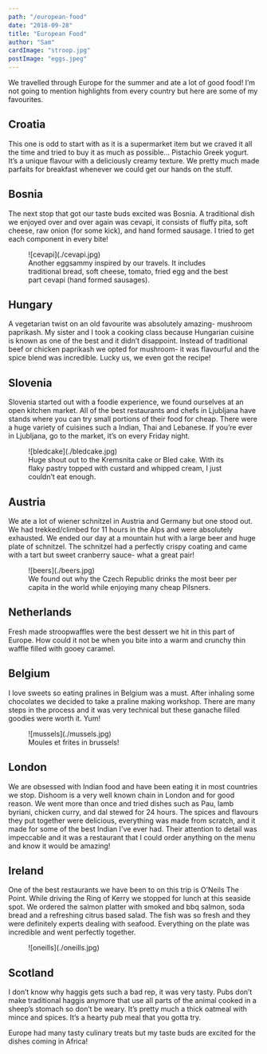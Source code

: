 ```yaml
---
path: "/european-food"
date: "2018-09-28"
title: "European Food"
author: "Sam"
cardImage: "stroop.jpg"
postImage: "eggs.jpeg"
---
```


We travelled through Europe for the summer and ate a lot of good food! I’m not going to mention highlights from every country but here are some of my favourites.

## Croatia

This one is odd to start with as it is a supermarket item but we craved it all the time and tried to buy it as much as possible… Pistachio Greek yogurt. It’s a unique flavour with a deliciously creamy texture. We pretty much made parfaits for breakfast whenever we could get our hands on the stuff.

## Bosnia

The next stop that got our taste buds excited was Bosnia. A traditional dish we enjoyed over and over again was cevapi, it consists of fluffy pita, soft cheese, raw onion (for some kick), and hand formed sausage. I tried to get each component in every bite!

<figure>
  ![cevapi](./cevapi.jpg)
  <figcaption>
    Another eggsammy inspired by our travels. It includes traditional bread, soft cheese, tomato, fried egg and the best part cevapi (hand formed sausages).
  </figcaption>
</figure>

## Hungary

A vegetarian twist on an old favourite was absolutely amazing- mushroom paprikash. My sister and I took a cooking class because Hungarian cuisine is known as one of the best and it didn’t disappoint. Instead of traditional beef or chicken paprikash we opted for mushroom- it was flavourful and the spice blend was incredible. Lucky us, we even got the recipe!

## Slovenia

Slovenia started out with a foodie experience, we found ourselves at an open kitchen market. All of the best restaurants and chefs in Ljubljana have stands where you can try small portions of their food for cheap. There were a huge variety of cuisines such a Indian, Thai and Lebanese. If you’re ever in Ljubljana, go to the market, it’s on every Friday night.

<figure>
  ![bledcake](./bledcake.jpg)
  <figcaption>
    Huge shout out to the Kremsnita cake or Bled cake. With its flaky pastry topped with custard and whipped cream, I just couldn’t eat enough.
  </figcaption>
</figure>

## Austria

We ate a lot of wiener schnitzel in Austria and Germany but one stood out. We had trekked/climbed for 11 hours in the Alps and were absolutely exhausted. We ended our day at a mountain hut with a large beer and huge plate of schnitzel. The schnitzel had a perfectly crispy coating and came with a tart but sweet cranberry sauce- what a great pair!

<figure>
  ![beers](./beers.jpg)
  <figcaption>
    We found out why the Czech Republic drinks the most beer per capita in the world while enjoying many cheap Pilsners.
  </figcaption>
</figure>

## Netherlands

Fresh made stroopwaffles were the best dessert we hit in this part of Europe. How could it not be when you bite into a warm and crunchy thin waffle filled with gooey caramel.

## Belgium

I love sweets so eating pralines in Belgium was a must. After inhaling some chocolates we decided to take a praline making workshop. There are many steps in the process and it was very technical but these ganache filled goodies were worth it. Yum!

<figure>
  ![mussels](./mussels.jpg)
  <figcaption>Moules et frites in brussels!</figcaption>
</figure>

## London

We are obsessed with Indian food and have been eating it in most countries we stop. Dishoom is a very well known chain in London and for good reason. We went more than once and tried dishes such as Pau, lamb byriani, chicken curry, and dal stewed for 24 hours. The spices and flavours they put together were delicious, everything was made from scratch, and it made for some of the best Indian I've ever had. Their attention to detail was impeccable and it was a restaurant that I could order anything on the menu and know it would be amazing!

## Ireland

One of the best restaurants we have been to on this trip is O’Neils The Point. While driving the Ring of Kerry we stopped for lunch at this seaside spot. We ordered the salmon platter with smoked and bbq salmon, soda bread and a refreshing citrus based salad. The fish was so fresh and they were definitely experts dealing with seafood. Everything on the plate was incredible and went perfectly together.

<figure>
  ![oneills](./oneills.jpg)
</figure>

## Scotland

I don’t know why haggis gets such a bad rep, it was very tasty. Pubs don’t make traditional haggis anymore that use all parts of the animal cooked in a sheep’s stomach so don’t be weary. It’s pretty much a thick oatmeal with mince and spices. It’s a hearty pub meal that you gotta try.

Europe had many tasty culinary treats but my taste buds are excited for the dishes coming in Africa!
